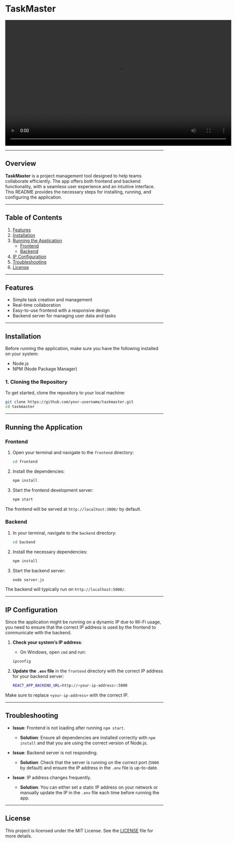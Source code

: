 
# **TaskMaster**

<div align="center">
  <video width="720" height="400" controls>
    <source src="./TaskMaster.mp4" type="video/mp4">
  </video>
</div>

---

## **Overview**
**TaskMaster** is a project management tool designed to help teams collaborate efficiently. The app offers both frontend and backend functionality, with a seamless user experience and an intuitive interface. This README provides the necessary steps for installing, running, and configuring the application.

---

## **Table of Contents**
1. [Features](#features)
2. [Installation](#installation)
3. [Running the Application](#running-the-application)
    - [Frontend](#frontend)
    - [Backend](#backend)
4. [IP Configuration](#ip-configuration)
5. [Troubleshooting](#troubleshooting)
6. [License](#license)

---

## **Features**
- Simple task creation and management
- Real-time collaboration
- Easy-to-use frontend with a responsive design
- Backend server for managing user data and tasks

---

## **Installation**

Before running the application, make sure you have the following installed on your system:
- Node.js
- NPM (Node Package Manager)

### **1. Cloning the Repository**
To get started, clone the repository to your local machine:
```bash
git clone https://github.com/your-username/taskmaster.git
cd taskmaster
```

---

## **Running the Application**

### **Frontend**

1. Open your terminal and navigate to the `frontend` directory:
    ```bash
    cd frontend
    ```

2. Install the dependencies:
    ```bash
    npm install
    ```

3. Start the frontend development server:
    ```bash
    npm start
    ```

The frontend will be served at `http://localhost:3000/` by default.

### **Backend**

1. In your terminal, navigate to the `backend` directory:
    ```bash
    cd backend
    ```

2. Install the necessary dependencies:
    ```bash
    npm install
    ```

3. Start the backend server:
    ```bash
    node server.js
    ```

The backend will typically run on `http://localhost:5000/`.

---

## **IP Configuration**

Since the application might be running on a dynamic IP due to Wi-Fi usage, you need to ensure that the correct IP address is used by the frontend to communicate with the backend.

1. **Check your system’s IP address**:
    - On Windows, open `cmd` and run:
    ```bash
    ipconfig
    ```

2. **Update the `.env` file** in the `frontend` directory with the correct IP address for your backend server:
    ```bash
    REACT_APP_BACKEND_URL=http://<your-ip-address>:5000
    ```

Make sure to replace `<your-ip-address>` with the correct IP.

---

## **Troubleshooting**

- **Issue**: Frontend is not loading after running `npm start`.
  - **Solution**: Ensure all dependencies are installed correctly with `npm install` and that you are using the correct version of Node.js.

- **Issue**: Backend server is not responding.
  - **Solution**: Check that the server is running on the correct port (`5000` by default) and ensure the IP address in the `.env` file is up-to-date.

- **Issue**: IP address changes frequently.
  - **Solution**: You can either set a static IP address on your network or manually update the IP in the `.env` file each time before running the app.

---

## **License**

This project is licensed under the MIT License. See the [LICENSE](./LICENSE) file for more details.
